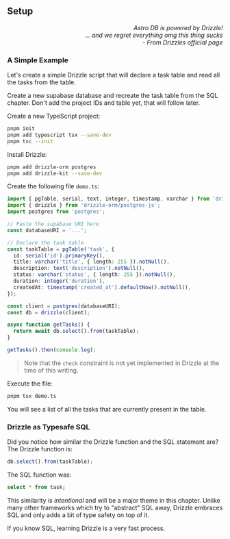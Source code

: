 ## Setup

<div style="text-align: right"> <i> Astro DB is powered by Drizzle! <br> ... and we regret everything omg this thing sucks <br> - From Drizzles official page </i> </div>

### A Simple Example

Let's create a simple Drizzle script that will declare a task table and read all the tasks from the table.

Create a new supabase database and recreate the task table from the SQL chapter.
Don't add the project IDs and table yet, that will follow later.

Create a new TypeScript project:

```sh
pnpm init
pnpm add typescript tsx --save-dev
pnpm tsc --init
```

Install Drizzle:

```sh
pnpm add drizzle-orm postgres
pnpm add drizzle-kit --save-dev
```

Create the following file `demo.ts`:

```ts
import { pgTable, serial, text, integer, timestamp, varchar } from 'drizzle-orm/pg-core';
import { drizzle } from 'drizzle-orm/postgres-js';
import postgres from 'postgres';

// Paste the supabase URI here
const databaseURI = '...';

// Declare the task table
const taskTable = pgTable('task', {
  id: serial('id').primaryKey(),
  title: varchar('title', { length: 255 }).notNull(),
  description: text('description').notNull(),
  status: varchar('status', { length: 255 }).notNull(),
  duration: integer('duration'),
  createdAt: timestamp('created_at').defaultNow().notNull(),
});

const client = postgres(databaseURI);
const db = drizzle(client);

async function getTasks() {
  return await db.select().from(taskTable);
}

getTasks().then(console.log);
```

> Note that the `check` constraint is not yet implemented in Drizzle at the time of this writing.

Execute the file:

```sh
pnpm tsx demo.ts
```

You will see a list of all the tasks that are currently present in the table.

### Drizzle as Typesafe SQL

Did you notice how similar the Drizzle function and the SQL statement are?
The Drizzle function is:

```ts
db.select().from(taskTable);
```

The SQL function was:

```sql
select * from task;
```

This similarity is _intentional_ and will be a major theme in this chapter.
Unlike many other frameworks which try to "abstract" SQL away, Drizzle embraces SQL and only adds a bit of type safety on top of it.

If you know SQL, learning Drizzle is a very fast process.
